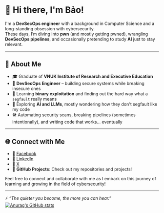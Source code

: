 # 👋 Hi there, I'm Bảo!

I'm a **DevSecOps engineer** with a background in Computer Science and a long-standing obsession with cybersecurity.  
These days, I’m diving into **pwn** (and mostly getting pwned), wrangling **DevSecOps pipelines**, and occasionally pretending to study **AI** just to stay relevant.

---

## 🌟 About Me

- 🎓 Graduate of **VNUK Institute of Research and Executive Education**  
- 🔐 **DevSecOps Engineer** – building secure systems while breaking insecure ones  
- 🧠 Learning **binary exploitation** and finding out the hard way what a `segfault` really means  
- 🤖 Exploring **AI and LLMs**, mostly wondering how they don't segfault like my code  
- 🛠️ Automating security scans, breaking pipelines (sometimes intentionally), and writing code that works… eventually  

--- 

## 🌐 Connect with Me
- 🔗 [Facebook](https://www.facebook.com/b4orvn/)  
- 🔗 [LinkedIn](https://www.linkedin.com/in/bao-ngo-61b05425b/)
- 🔗 [X](https://x.com/b4orvn259)  
- 🌟 **GitHub Projects**: Check out my repositories and projects!  

Feel free to connect and collaborate with me as I embark on this journey of learning and growing in the field of cybersecurity!

---
⚡ *“The quieter you become, the more you can hear.”*  
[![Anurag's GitHub stats](https://github-readme-stats.vercel.app/api?username=ngobao2002)](https://github.com/anuraghazra/github-readme-stats)
